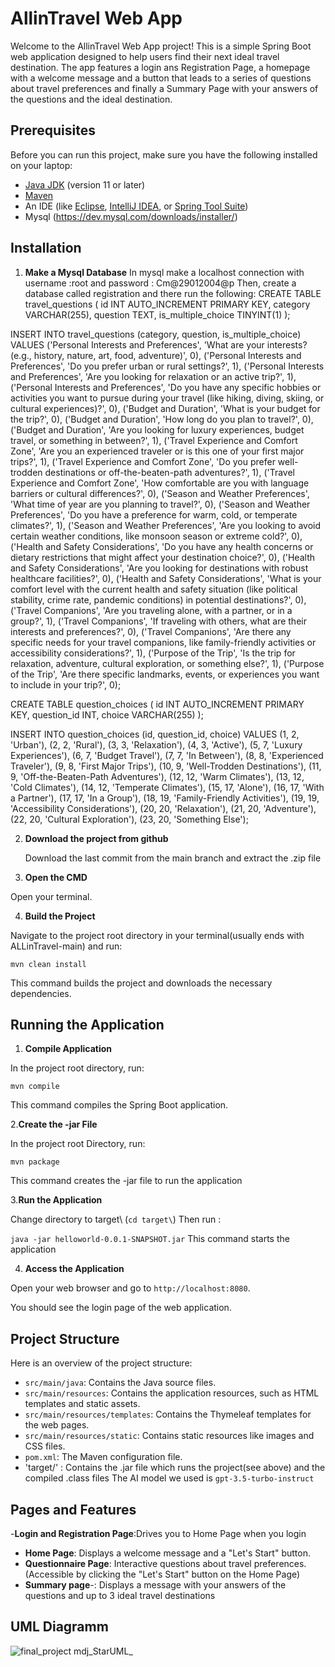 #  AllinTravel Web App

Welcome to the AllinTravel Web App project! This is a simple Spring Boot web application designed to help users find their next ideal travel destination. The app features a login ans Registration Page, a homepage with a welcome message and a button that leads to a series of questions about travel preferences and finally a Summary Page with your answers of the questions and the ideal destination.

## Prerequisites

Before you can run this project, make sure you have the following installed on your laptop:

- [Java JDK](https://www.oracle.com/java/technologies/javase-jdk11-downloads.html) (version 11 or later)
- [Maven](https://maven.apache.org/download.cgi)
- An IDE (like [Eclipse](https://www.eclipse.org/downloads/), [IntelliJ IDEA](https://www.jetbrains.com/idea/download/), or [Spring Tool Suite](https://spring.io/tools))
- Mysql (https://dev.mysql.com/downloads/installer/)

## Installation
1. **Make a Mysql Database**
   In mysql make a localhost connection with username :root and password : Cm@29012004@p
   Then, create a database called registration and there run the following:
      CREATE TABLE travel_questions (
    id INT AUTO_INCREMENT PRIMARY KEY,
    category VARCHAR(255),
    question TEXT,
    is_multiple_choice TINYINT(1)
);

INSERT INTO travel_questions (category, question, is_multiple_choice) VALUES
('Personal Interests and Preferences', 'What are your interests? (e.g., history, nature, art, food, adventure)', 0),
('Personal Interests and Preferences', 'Do you prefer urban or rural settings?', 1),
('Personal Interests and Preferences', 'Are you looking for relaxation or an active trip?', 1),
('Personal Interests and Preferences', 'Do you have any specific hobbies or activities you want to pursue during your travel (like hiking, diving, skiing, or cultural experiences)?', 0),
('Budget and Duration', 'What is your budget for the trip?', 0),
('Budget and Duration', 'How long do you plan to travel?', 0),
('Budget and Duration', 'Are you looking for luxury experiences, budget travel, or something in between?', 1),
('Travel Experience and Comfort Zone', 'Are you an experienced traveler or is this one of your first major trips?', 1),
('Travel Experience and Comfort Zone', 'Do you prefer well-trodden destinations or off-the-beaten-path adventures?', 1),
('Travel Experience and Comfort Zone', 'How comfortable are you with language barriers or cultural differences?', 0),
('Season and Weather Preferences', 'What time of year are you planning to travel?', 0),
('Season and Weather Preferences', 'Do you have a preference for warm, cold, or temperate climates?', 1),
('Season and Weather Preferences', 'Are you looking to avoid certain weather conditions, like monsoon season or extreme cold?', 0),
('Health and Safety Considerations', 'Do you have any health concerns or dietary restrictions that might affect your destination choice?', 0),
('Health and Safety Considerations', 'Are you looking for destinations with robust healthcare facilities?', 0),
('Health and Safety Considerations', 'What is your comfort level with the current health and safety situation (like political stability, crime rate, pandemic conditions) in potential destinations?', 0),
('Travel Companions', 'Are you traveling alone, with a partner, or in a group?', 1),
('Travel Companions', 'If traveling with others, what are their interests and preferences?', 0),
('Travel Companions', 'Are there any specific needs for your travel companions, like family-friendly activities or accessibility considerations?', 1),
('Purpose of the Trip', 'Is the trip for relaxation, adventure, cultural exploration, or something else?', 1),
('Purpose of the Trip', 'Are there specific landmarks, events, or experiences you want to include in your trip?', 0);

CREATE TABLE question_choices (
    id INT AUTO_INCREMENT PRIMARY KEY,
    question_id INT,
    choice VARCHAR(255)
);

INSERT INTO question_choices (id, question_id, choice) VALUES
(1, 2, 'Urban'),
(2, 2, 'Rural'),
(3, 3, 'Relaxation'),
(4, 3, 'Active'),
(5, 7, 'Luxury Experiences'),
(6, 7, 'Budget Travel'),
(7, 7, 'In Between'),
(8, 8, 'Experienced Traveler'),
(9, 8, 'First Major Trips'),
(10, 9, 'Well-Trodden Destinations'),
(11, 9, 'Off-the-Beaten-Path Adventures'),
(12, 12, 'Warm Climates'),
(13, 12, 'Cold Climates'),
(14, 12, 'Temperate Climates'),
(15, 17, 'Alone'),
(16, 17, 'With a Partner'),
(17, 17, 'In a Group'),
(18, 19, 'Family-Friendly Activities'),
(19, 19, 'Accessibility Considerations'),
(20, 20, 'Relaxation'),
(21, 20, 'Adventure'),
(22, 20, 'Cultural Exploration'),
(23, 20, 'Something Else');

2. **Download the project from github**

   
     Download the last commit from the main branch and extract the .zip file 



3. **Open the CMD**

Open your terminal.

4. **Build the Project**

Navigate to the project root directory in your terminal(usually ends with ALLinTravel-main\) and run:

`mvn clean install`


This command builds the project and downloads the necessary dependencies.

## Running the Application

1. **Compile Application**

In the project root directory, run:

`mvn compile`


This command compiles the Spring Boot application.


2.**Create the -jar File**



 In the project root Directory, run:
 
 `mvn package`


 This command creates the -jar file to run the application

 3.**Run the Application**

 
 Change directory to target\ (`cd target\`)
 Then run :
 
 `java -jar helloworld-0.0.1-SNAPSHOT.jar`
 This command starts the application

4. **Access the Application**

Open your web browser and go to `http://localhost:8080`.

You should see the login page  of the web application.

## Project Structure

Here is an overview of the project structure:

- `src/main/java`: Contains the Java source files.
- `src/main/resources`: Contains the application resources, such as HTML templates and static assets.
- `src/main/resources/templates`: Contains the Thymeleaf templates for the web pages.
- `src/main/resources/static`: Contains static resources like images and CSS files.
- `pom.xml`: The Maven configuration file.
- 'target/' : Contains the .jar file which runs the project(see above) and the compiled .class files
  The AI model we used is `gpt-3.5-turbo-instruct`
## Pages and Features
-**Login and Registration Page**:Drives you to Home Page when you login
- **Home Page**: Displays a welcome message and a "Let's Start" button.
- **Questionnaire Page**: Interactive questions about travel preferences. (Accessible by clicking the "Let's Start" button on the Home Page)
- **Summary page**-: Displays a message with your answers of the questions and up to 3 ideal travel destinations 
## UML Diagramm
![final_project mdj_StarUML_](https://github.com/douranos/ALLinTravel/assets/146987465/8b992ce4-1d3f-4db6-9ef2-af92bcee2fc9)


